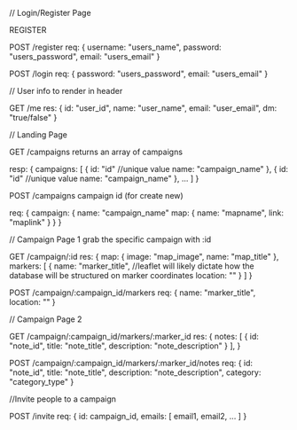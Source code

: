 // Login/Register Page


REGISTER


POST /register
req: {
  username: "users_name",
  password: "users_password",
  email: "users_email"
}


POST /login
req: {
  password: "users_password",
  email: "users_email"
}


// User info to render in header


GET /me
res: {
  id: "user_id",
  name: "user_name",
  email: "user_email",
  dm: "true/false"
}


// Landing Page


GET /campaigns
returns an array of campaigns


resp: {
  campaigns: [
      {
        id: "id" //unique value
        name: "campaign_name"
      },
      {
        id: "id" //unique value
        name: "campaign_name"
      },
      ...
    ]
}


POST /campaigns
campaign id (for create new)

req: {
  campaign: {
    name: "campaign_name"
    map: {
       name: "mapname",
       link: "maplink"
    }
  }
}


// Campaign Page 1
grab the specific campaign with :id


GET /campaign/:id 
res: {
  map: {
    image: "map_image",
    name: "map_title"
  },
  markers: [
    {
      name: "marker_title",
      //leaflet will likely dictate how the database will be structured on marker coordinates
      location: ""
    }
  ]
}


POST /campaign/:campaign_id/markers
req: {
  name: "marker_title",
  location: ""
}

// Campaign Page 2

GET /campaign/:campaign_id/markers/:marker_id
res: {
  notes: [
    {
      id: "note_id",
      title: "note_title",
      description: "note_description"
    }
  ],
} 

POST /campaign/:campaign_id/markers/:marker_id/notes
req: {
  id: "note_id",
  title: "note_title",
  description: "note_description",
  category: "category_type"
}

//Invite people to a campaign

POST /invite
  req: {
    id: campaign_id,
    emails: [
      email1,
      email2,
      ...
    ]
  }
